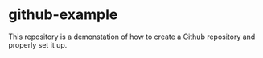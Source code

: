 # github-example
This repository is a demonstation of how to create a Github repository and properly set it up.
